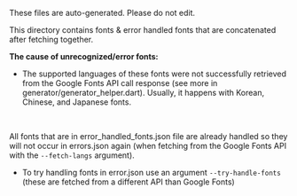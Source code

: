These files are auto-generated. Please do not edit.

This directory contains fonts & error handled fonts that are concatenated after fetching together.

**The cause of unrecognized/error fonts:**
 - The supported languages of these fonts were not successfully retrieved from the Google Fonts API call response (see more in generator/generator_helper.dart). Usually, it happens with Korean, Chinese, and Japanese fonts.
</br>

All fonts that are in error_handled_fonts.json file are already handled so they will not occur in errors.json again (when fetching from the Google Fonts API with the `--fetch-langs` argument).
 - To try handling fonts in error.json use an argument `--try-handle-fonts` (these are fetched from a different API than Google Fonts)